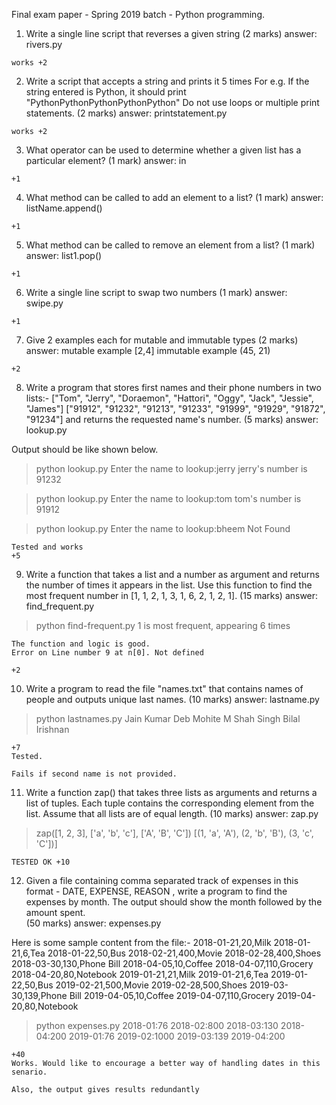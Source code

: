 Final exam paper - Spring 2019 batch - Python programming.

1. Write a single line script that reverses a given string 
 (2 marks)
answer: rivers.py
```
works +2
```


2. Write a script that accepts a string and prints it 5 times
   For e.g. If the string entered is Python, it should print "PythonPythonPythonPythonPython"
   Do not use loops or multiple print statements.
 (2 marks)
answer: printstatement.py  
```
works +2
```


3. What operator can be used to determine whether a given list has a particular element? 
 (1 mark)
answer: in
```
+1
```

4. What method can be called to add an element to a list?
 (1 mark)
answer: listName.append()

```
+1
```

5. What method can be called to remove an element from a list?
 (1 mark)
answer: list1.pop()
```
+1
```


6. Write a single line script to swap two numbers 
 (1 mark)
answer: swipe.py
```
+1
```


7. Give 2 examples each for mutable and immutable types 
 (2 marks)
answer: mutable example [2,4]
immutable example (45, 21)
```
+2
```


8. Write a program that stores first names and their phone numbers in two lists:-
   ["Tom",  "Jerry",  "Doraemon", "Hattori", "Oggy", "Jack", "Jessie", "James"]
   ["91912", "91232", "91213", "91233", "91999", "91929", "91872", "91234"]
   and returns the requested name's number. 
 (5 marks)
answer: lookup.py

 Output should be like shown below.
 > python lookup.py
 Enter the name to lookup:jerry
 jerry's number is 91232

 > python lookup.py
 Enter the name to lookup:tom
 tom's number is 91912

 > python lookup.py
 Enter the name to lookup:bheem
 Not Found


```
Tested and works
+5
```

9. Write a function that takes a list and a number as argument and returns the number of times it appears in the list. Use this function to find the most frequent number in [1, 1, 2, 1, 3, 1, 6, 2, 1, 2, 1]. 
 (15 marks)
answer: find_frequent.py
 > python find-frequent.py 
 1 is most frequent, appearing 6 times
 
```
The function and logic is good.
Error on Line number 9 at n[0]. Not defined

+2
```



10. Write a program to read the file "names.txt" that contains names of people and outputs unique last names. 
(10 marks)
answer: lastname.py

 > python lastnames.py
 Jain
 Kumar
 Deb
 Mohite
 M
 Shah
 Singh
 Bilal
 Irishnan

```
+7
Tested. 

Fails if second name is not provided.
```

11. Write a function zap() that takes three lists as arguments and returns a list of tuples. 
    Each tuple contains the corresponding element from the list. 
    Assume that all lists are of equal length. 
 (10 marks)
answer: zap.py


 > zap([1, 2, 3], ['a', 'b', 'c'], ['A', 'B', 'C'])
 [(1, 'a', 'A'), (2, 'b', 'B'), (3, 'c', 'C'])]
```
TESTED OK +10
```

12. Given a file containing comma separated track of expenses in this format - DATE, EXPENSE, REASON , write a program to find the expenses by month. The output should show the month followed by the amount spent.  
 (50 marks)
answer: expenses.py

 Here is some sample content from the file:- 
 2018-01-21,20,Milk
 2018-01-21,6,Tea
 2018-01-22,50,Bus
 2018-02-21,400,Movie
 2018-02-28,400,Shoes
 2018-03-30,130,Phone Bill
 2018-04-05,10,Coffee
 2018-04-07,110,Grocery
 2018-04-20,80,Notebook
 2019-01-21,21,Milk
 2019-01-21,6,Tea
 2019-01-22,50,Bus
 2019-02-21,500,Movie
 2019-02-28,500,Shoes
 2019-03-30,139,Phone Bill
 2019-04-05,10,Coffee
 2019-04-07,110,Grocery
 2019-04-20,80,Notebook

 > python expenses.py
 2018-01:76
 2018-02:800
 2018-03:130
 2018-04:200
 2019-01:76
 2019-02:1000
 2019-03:139
 2019-04:200

 ```
 +40
Works. Would like to encourage a better way of handling dates in this senario.

Also, the output gives results redundantly
```

